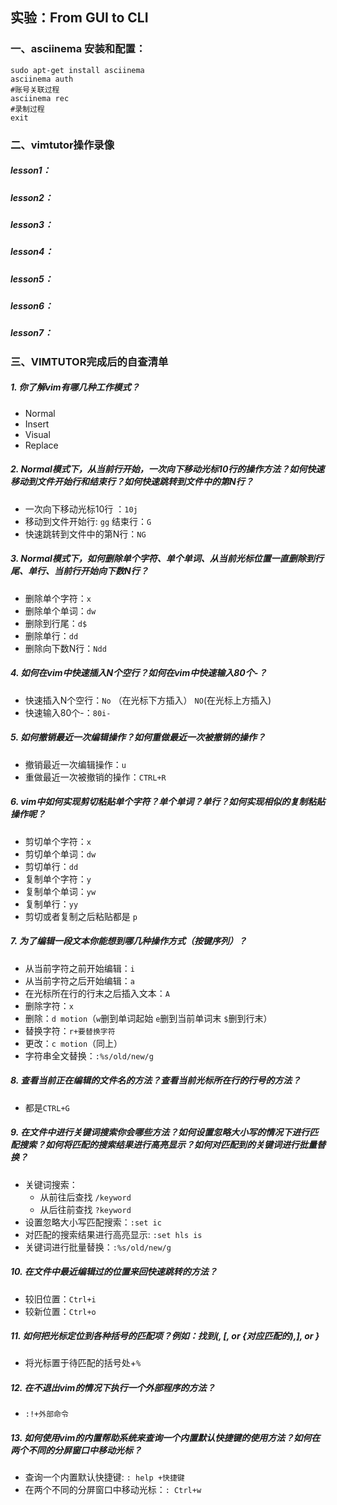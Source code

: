 ## 实验：From GUI to CLI
### 一、asciinema 安装和配置：  
```
sudo apt-get install asciinema
asciinema auth
#账号关联过程
asciinema rec
#录制过程
exit
```
### 二、vimtutor操作录像
##### lesson1：  
<script src="https://asciinema.org/a/66NGsmdMJMc2EGLaHLjf06RPl " id="lesson1" async></script> 
##### lesson2：  
<script src="https://asciinema.org/a/YyyZB0y9lE7NwAtdTi4HrrOqi " id="lesson2" async></script>  
##### lesson3：  
<script src="https://asciinema.org/a/ySbK1t3r4cT1wp2Myw36BUXmE " id="lesson3" async></script>   
##### lesson4：  
<script src="https://asciinema.org/a/p2yVDvbwDKg2zXQPSG8x8gdti " id="lesson4" async></script>   
##### lesson5：  
<script src="https://asciinema.org/a/KBe6AVyCcB2crqbZW4tF3ve0g " id="lesson5" async></script>   
##### lesson6：  
<script src="https://asciinema.org/a/psg6IXLs2OtMmoabfZgD39bCT " id="lesson6" async></script>  
##### lesson7：  
<script src="https://asciinema.org/a/F8zP7XnYPplGBHQaI7Lr3yfCJ " id="lesson7" async></script> 
  
### 三、VIMTUTOR完成后的自查清单
##### 1. 你了解vim有哪几种工作模式？
* Normal
* Insert
* Visual
* Replace
##### 2. Normal模式下，从当前行开始，一次向下移动光标10行的操作方法？如何快速移动到文件开始行和结束行？如何快速跳转到文件中的第N行？
* 一次向下移动光标10行 ：```10j```
* 移动到文件开始行: ```gg```   结束行：```G```
* 快速跳转到文件中的第N行：```NG```
##### 3. Normal模式下，如何删除单个字符、单个单词、从当前光标位置一直删除到行尾、单行、当前行开始向下数N行？
* 删除单个字符：```x```
* 删除单个单词：```dw```
* 删除到行尾：```d$```
* 删除单行：```dd```
* 删除向下数N行：```Ndd```
##### 4. 如何在vim中快速插入N个空行？如何在vim中快速输入80个-？
* 快速插入N个空行：```No``` （在光标下方插入） ```NO```(在光标上方插入)
* 快速输入80个-：```80i-```
##### 5. 如何撤销最近一次编辑操作？如何重做最近一次被撤销的操作？
* 撤销最近一次编辑操作：```u```
* 重做最近一次被撤销的操作：```CTRL+R```
##### 6. vim中如何实现剪切粘贴单个字符？单个单词？单行？如何实现相似的复制粘贴操作呢？
* 剪切单个字符：```x```
* 剪切单个单词：```dw```
* 剪切单行：```dd```
* 复制单个字符：```y```
* 复制单个单词：```yw```
* 复制单行：```yy```
* 剪切或者复制之后粘贴都是 ```p```
##### 7. 为了编辑一段文本你能想到哪几种操作方式（按键序列）？
* 从当前字符之前开始编辑：```i```
* 从当前字符之后开始编辑：```a```
* 在光标所在行的行末之后插入文本：```A```
* 删除字符：```x```
* 删除：```d motion```（```w```删到单词起始 ```e```删到当前单词末 ```$```删到行末）
* 替换字符：```r+要替换字符```
* 更改：```c motion```（同上）
* 字符串全文替换：```:%s/old/new/g```
##### 8. 查看当前正在编辑的文件名的方法？查看当前光标所在行的行号的方法？
* 都是```CTRL+G```
##### 9. 在文件中进行关键词搜索你会哪些方法？如何设置忽略大小写的情况下进行匹配搜索？如何将匹配的搜索结果进行高亮显示？如何对匹配到的关键词进行批量替换？
* 关键词搜索：
   * 从前往后查找 ```/keyword``` 
   * 从后往前查找 ```?keyword```
* 设置忽略大小写匹配搜索：```:set ic```
* 对匹配的搜索结果进行高亮显示: ```:set hls is```
* 关键词进行批量替换：```:%s/old/new/g```
##### 10. 在文件中最近编辑过的位置来回快速跳转的方法？
* 较旧位置：```Ctrl+i```
* 较新位置：```Ctrl+o```
##### 11. 如何把光标定位到各种括号的匹配项？例如：找到(, [, or {对应匹配的),], or }
* 将光标置于待匹配的括号处+```%```
##### 12. 在不退出vim的情况下执行一个外部程序的方法？
* ```:!+外部命令```
##### 13. 如何使用vim的内置帮助系统来查询一个内置默认快捷键的使用方法？如何在两个不同的分屏窗口中移动光标？
* 查询一个内置默认快捷键:  ```: help +快捷键```
* 在两个不同的分屏窗口中移动光标：```: Ctrl+w```
